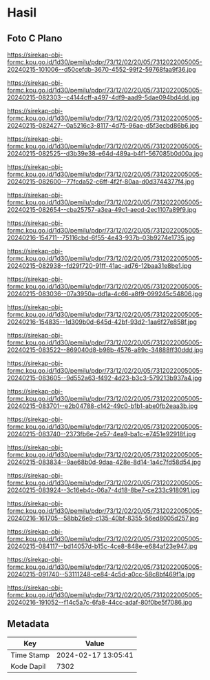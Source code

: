 # Hasil

## Foto C Plano

https://sirekap-obj-formc.kpu.go.id/1d30/pemilu/pdpr/73/12/02/20/05/7312022005005-20240215-101006--d50cefdb-3670-4552-99f2-59768faa9f36.jpg

https://sirekap-obj-formc.kpu.go.id/1d30/pemilu/pdpr/73/12/02/20/05/7312022005005-20240215-082303--c4144cff-a497-4df9-aad9-5dae094bd4dd.jpg

https://sirekap-obj-formc.kpu.go.id/1d30/pemilu/pdpr/73/12/02/20/05/7312022005005-20240215-082427--0a5216c3-8117-4d75-96ae-d5f3ecbd86b6.jpg

https://sirekap-obj-formc.kpu.go.id/1d30/pemilu/pdpr/73/12/02/20/05/7312022005005-20240215-082525--d3b39e38-e64d-489a-b4f1-567085b0d00a.jpg

https://sirekap-obj-formc.kpu.go.id/1d30/pemilu/pdpr/73/12/02/20/05/7312022005005-20240215-082600--77fcda52-c6ff-4f2f-80aa-d0d3744377f4.jpg

https://sirekap-obj-formc.kpu.go.id/1d30/pemilu/pdpr/73/12/02/20/05/7312022005005-20240215-082654--cba25757-a3ea-49c1-aecd-2ec1107a89f9.jpg

https://sirekap-obj-formc.kpu.go.id/1d30/pemilu/pdpr/73/12/02/20/05/7312022005005-20240216-154711--75116cbd-6f55-4e43-937b-03b9274e1735.jpg

https://sirekap-obj-formc.kpu.go.id/1d30/pemilu/pdpr/73/12/02/20/05/7312022005005-20240215-082938--fd29f720-91ff-41ac-ad76-12baa31e8be1.jpg

https://sirekap-obj-formc.kpu.go.id/1d30/pemilu/pdpr/73/12/02/20/05/7312022005005-20240215-083036--07a3950a-dd1a-4c66-a8f9-099245c54806.jpg

https://sirekap-obj-formc.kpu.go.id/1d30/pemilu/pdpr/73/12/02/20/05/7312022005005-20240216-154835--1d309b0d-645d-42bf-93d2-1aa6f27e858f.jpg

https://sirekap-obj-formc.kpu.go.id/1d30/pemilu/pdpr/73/12/02/20/05/7312022005005-20240215-083522--869040d8-b98b-4576-a89c-34888ff30ddd.jpg

https://sirekap-obj-formc.kpu.go.id/1d30/pemilu/pdpr/73/12/02/20/05/7312022005005-20240215-083605--9d552a63-f492-4d23-b3c3-579213b937a4.jpg

https://sirekap-obj-formc.kpu.go.id/1d30/pemilu/pdpr/73/12/02/20/05/7312022005005-20240215-083701--e2b04788-c142-49c0-b1b1-abe0fb2eaa3b.jpg

https://sirekap-obj-formc.kpu.go.id/1d30/pemilu/pdpr/73/12/02/20/05/7312022005005-20240215-083740--2373fb6e-2e57-4ea9-ba1c-e7451e92918f.jpg

https://sirekap-obj-formc.kpu.go.id/1d30/pemilu/pdpr/73/12/02/20/05/7312022005005-20240215-083834--9ae68b0d-9daa-428e-8d14-1a4c7fd58d54.jpg

https://sirekap-obj-formc.kpu.go.id/1d30/pemilu/pdpr/73/12/02/20/05/7312022005005-20240215-083924--3c16eb4c-06a7-4d18-8be7-ce233c918091.jpg

https://sirekap-obj-formc.kpu.go.id/1d30/pemilu/pdpr/73/12/02/20/05/7312022005005-20240216-161705--58bb26e9-c135-40bf-8355-56ed8005d257.jpg

https://sirekap-obj-formc.kpu.go.id/1d30/pemilu/pdpr/73/12/02/20/05/7312022005005-20240215-084117--bd14057d-b15c-4ce8-848e-e684af23e947.jpg

https://sirekap-obj-formc.kpu.go.id/1d30/pemilu/pdpr/73/12/02/20/05/7312022005005-20240215-091740--53111248-ce84-4c5d-a0cc-58c8bf469f1a.jpg

https://sirekap-obj-formc.kpu.go.id/1d30/pemilu/pdpr/73/12/02/20/05/7312022005005-20240216-191052--f14c5a7c-6fa8-44cc-adaf-80f0be5f7086.jpg


## Metadata

| Key        | Value               |
| ---------- | ------------------- |
| Time Stamp | 2024-02-17 13:05:41 |
| Kode Dapil | 7302                |



